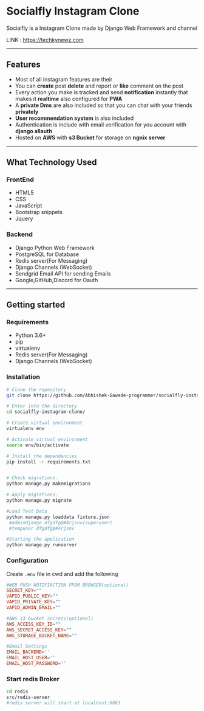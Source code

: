 # Socialfly Instagram Clone
Socialfly is a Instagram Clone made by Django Web Framework and channel

LINK : https://techkynewz.com
 ***
## Features 
 - Most of all instagram features are their
 - You can **create** post **delete** and report or **like** comment on the post
 - Every action you make is tracked and send **notification** instantly that makes it **realtime** also configured for **PWA**
 -  A  **private Dms** are also included so that you can chat with your friends **privately**
- **User recommendation system** is also included  
 - Authentication is include with email verification for you account with **django allauth** 
  - Hosted on **AWS** with **s3 Bucket** for storage on **ngnix server**  
 

***
## What Technology Used

### FrontEnd
 - HTML5
 - CSS
 - JavaScript
 - Bootstrap  snippets
 - Jquery 

###  Backend

 - Django Python Web Framework
 - PostgreSQL for Database
 - Redis server(For Messaging)
 - Django Channels (WebSocket)
 - Sendgrid Email API for sending Emails
 - Google,GitHub,Discord for Oauth  
***

## Getting started
###   Requirements
 - Python 3.6+
 - pip
 - virtualenv 
 - Redis server(For Messaging)
 - Django Channels (WebSocket)

###  Installation
```bash
# Clone the repository
git clone https://github.com/Abhishek-Gawade-programmer/socialfly-instagram-clone

# Enter into the directory
cd socialfly-instagram-clone/

# Create virtual environment 
virtualenv env

# Activate virtual environment 
source env/bin/activate

# Install the dependencies
pip install -r requirements.txt


# Check migrations.
python manage.py makemigrations

# Apply migrations.
python manage.py migrate

#Load Test Data
python manage.py loaddata fixture.json 
 #admindjango dfgdfg@#4rjsnv(superuser)
 #tempuser dfgdfg@#4rjsnv 

#Starting the application
python manage.py runserver

```
###  Configuration
Create `.env` file in cwd and add the following
```conf
#WEB PUSH NOTIFIACTION FROM BROWSER(optional)
SECRET_KEY=""
VAPID_PUBLIC_KEY=""
VAPID_PRIVATE_KEY=""
VAPID_ADMIN_EMAIL=""

#AWS s3 bucket secrets(optional)
AWS_ACCESS_KEY_ID=""
AWS_SECRET_ACCESS_KEY=""
AWS_STORAGE_BUCKET_NAME=""

#Email Settings
EMAIL_BACKEND=''
EMAIL_HOST_USER=''
EMAIL_HOST_PASSWORD=''

```
###  Start redis Broker 
``` bash
cd redis
src/redis-server
#redis server will start at localhost:6863
```








